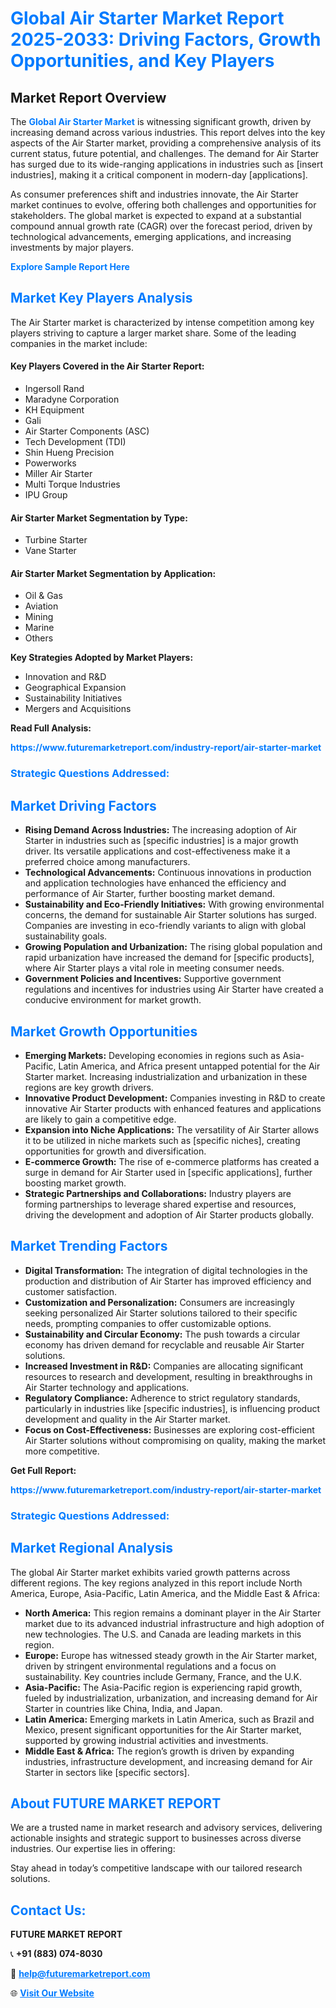 <h1 style="color: #007BFF;">Global Air Starter Market Report 2025-2033: Driving Factors, Growth Opportunities, and Key Players</h1>

<section id="overview">
<h2>Market Report Overview</h2>
<p>The <a href="https://www.futuremarketreport.com/industry-report/air-starter-market" style="color: #007BFF; text-decoration: none;"><strong>Global Air Starter Market</strong></a> is witnessing significant growth, driven by increasing demand across various industries. This report delves into the key aspects of the Air Starter market, providing a comprehensive analysis of its current status, future potential, and challenges. The demand for Air Starter has surged due to its wide-ranging applications in industries such as [insert industries], making it a critical component in modern-day [applications].</p>
<p>As consumer preferences shift and industries innovate, the Air Starter market continues to evolve, offering both challenges and opportunities for stakeholders. The global market is expected to expand at a substantial compound annual growth rate (CAGR) over the forecast period, driven by technological advancements, emerging applications, and increasing investments by major players.</p>
</section>

<section id="overview">
<p><a href="https://www.futuremarketreport.com/request-sample/reportId=45370" style="color: #007BFF; text-decoration: none;"><strong>Explore Sample Report Here</strong></a></p>
</section>

<section id="key-players">
<h2 style="color: #007BFF;">Market Key Players Analysis</h2>
<p>The Air Starter market is characterized by intense competition among key players striving to capture a larger market share. Some of the leading companies in the market include:</p>
<h4>Key Players Covered in the Air Starter Report:</h4>
<ul><li>Ingersoll Rand</li><li>Maradyne Corporation</li><li>KH Equipment</li><li>Gali</li><li>Air Starter Components (ASC)</li><li>Tech Development (TDI)</li><li>Shin Hueng Precision</li><li>Powerworks</li><li>Miller Air Starter</li><li>Multi Torque Industries</li><li>IPU Group</li></ul>
<h4>Air Starter Market Segmentation by Type:</h4>
<ul><li>Turbine Starter</li><li>Vane Starter</li></ul>

<h4>Air Starter Market Segmentation by Application:</h4>
<ul><li>Oil &amp; Gas</li><li>Aviation</li><li>Mining</li><li>Marine</li><li>Others</li></ul>
<p><strong>Key Strategies Adopted by Market Players:</strong></p>
<ul>
<li>Innovation and R&D</li>
<li>Geographical Expansion</li>
<li>Sustainability Initiatives</li>
<li>Mergers and Acquisitions</li>
</ul>
</section>

<section>
<p><strong>Read Full Analysis: </strong></p><a href="https://www.futuremarketreport.com/industry-report/air-starter-market" style="color: #007BFF; text-decoration: none;"><strong>https://www.futuremarketreport.com/industry-report/air-starter-market</strong></a>
<h3 style="color: #007BFF;">Strategic Questions Addressed:</h3>
</section>

<section id="driving-factors">
<h2 style="color: #007BFF;">Market Driving Factors</h2>
<ul>
<li><strong>Rising Demand Across Industries:</strong> The increasing adoption of Air Starter in industries such as [specific industries] is a major growth driver. Its versatile applications and cost-effectiveness make it a preferred choice among manufacturers.</li>
<li><strong>Technological Advancements:</strong> Continuous innovations in production and application technologies have enhanced the efficiency and performance of Air Starter, further boosting market demand.</li>
<li><strong>Sustainability and Eco-Friendly Initiatives:</strong> With growing environmental concerns, the demand for sustainable Air Starter solutions has surged. Companies are investing in eco-friendly variants to align with global sustainability goals.</li>
<li><strong>Growing Population and Urbanization:</strong> The rising global population and rapid urbanization have increased the demand for [specific products], where Air Starter plays a vital role in meeting consumer needs.</li>
<li><strong>Government Policies and Incentives:</strong> Supportive government regulations and incentives for industries using Air Starter have created a conducive environment for market growth.</li>
</ul>
</section>

<section id="growth-opportunities">
<h2 style="color: #007BFF;">Market Growth Opportunities</h2>
<ul>
<li><strong>Emerging Markets:</strong> Developing economies in regions such as Asia-Pacific, Latin America, and Africa present untapped potential for the Air Starter market. Increasing industrialization and urbanization in these regions are key growth drivers.</li>
<li><strong>Innovative Product Development:</strong> Companies investing in R&D to create innovative Air Starter products with enhanced features and applications are likely to gain a competitive edge.</li>
<li><strong>Expansion into Niche Applications:</strong> The versatility of Air Starter allows it to be utilized in niche markets such as [specific niches], creating opportunities for growth and diversification.</li>
<li><strong>E-commerce Growth:</strong> The rise of e-commerce platforms has created a surge in demand for Air Starter used in [specific applications], further boosting market growth.</li>
<li><strong>Strategic Partnerships and Collaborations:</strong> Industry players are forming partnerships to leverage shared expertise and resources, driving the development and adoption of Air Starter products globally.</li>
</ul>
</section>

<section id="trending-factors">
<h2 style="color: #007BFF;">Market Trending Factors</h2>
<ul>
<li><strong>Digital Transformation:</strong> The integration of digital technologies in the production and distribution of Air Starter has improved efficiency and customer satisfaction.</li>
<li><strong>Customization and Personalization:</strong> Consumers are increasingly seeking personalized Air Starter solutions tailored to their specific needs, prompting companies to offer customizable options.</li>
<li><strong>Sustainability and Circular Economy:</strong> The push towards a circular economy has driven demand for recyclable and reusable Air Starter solutions.</li>
<li><strong>Increased Investment in R&D:</strong> Companies are allocating significant resources to research and development, resulting in breakthroughs in Air Starter technology and applications.</li>
<li><strong>Regulatory Compliance:</strong> Adherence to strict regulatory standards, particularly in industries like [specific industries], is influencing product development and quality in the Air Starter market.</li>
<li><strong>Focus on Cost-Effectiveness:</strong> Businesses are exploring cost-efficient Air Starter solutions without compromising on quality, making the market more competitive.</li>
</ul>
</section>

<section>
<p><strong>Get Full Report: </strong></p><a href="https://www.futuremarketreport.com/industry-report/air-starter-market" style="color: #007BFF; text-decoration: none;"><strong>https://www.futuremarketreport.com/industry-report/air-starter-market</strong></a>
<h3 style="color: #007BFF;">Strategic Questions Addressed:</h3>
</section>


<section id="regional-analysis">
<h2 style="color: #007BFF;">Market Regional Analysis</h2>
<p>The global Air Starter market exhibits varied growth patterns across different regions. The key regions analyzed in this report include North America, Europe, Asia-Pacific, Latin America, and the Middle East & Africa:</p>
<ul>
<li><strong>North America:</strong> This region remains a dominant player in the Air Starter market due to its advanced industrial infrastructure and high adoption of new technologies. The U.S. and Canada are leading markets in this region.</li>
<li><strong>Europe:</strong> Europe has witnessed steady growth in the Air Starter market, driven by stringent environmental regulations and a focus on sustainability. Key countries include Germany, France, and the U.K.</li>
<li><strong>Asia-Pacific:</strong> The Asia-Pacific region is experiencing rapid growth, fueled by industrialization, urbanization, and increasing demand for Air Starter in countries like China, India, and Japan.</li>
<li><strong>Latin America:</strong> Emerging markets in Latin America, such as Brazil and Mexico, present significant opportunities for the Air Starter market, supported by growing industrial activities and investments.</li>
<li><strong>Middle East & Africa:</strong> The region’s growth is driven by expanding industries, infrastructure development, and increasing demand for Air Starter in sectors like [specific sectors].</li>
</ul>
</section>

<footer>
<h2 style="color: #007BFF;">About FUTURE MARKET REPORT</h2>
<p>We are a trusted name in market research and advisory services, delivering actionable insights and strategic support to businesses across diverse industries. Our expertise lies in offering:</p>

<p>Stay ahead in today’s competitive landscape with our tailored research solutions.</p>

<h2 style="color: #007BFF;">Contact Us:</h2>
<p><strong>FUTURE MARKET REPORT</strong></p>
<p>📞 <strong>+91 (883) 074-8030</strong></p>
<p>📧 <strong><a href="mailto:help@futuremarketreport.com" style="color: #007BFF;">help@futuremarketreport.com</a></strong></p>
<p>🌐 <strong><a href="https://www.futuremarketreport.com/" style="color: #007BFF;">Visit Our Website</a></strong></p>
</footer>